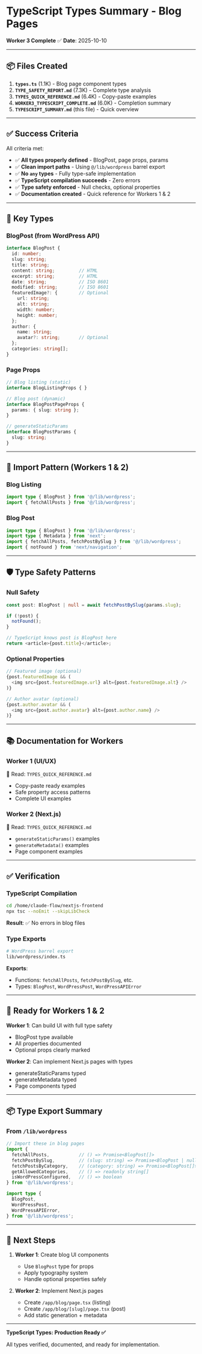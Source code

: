 # TypeScript Types Summary - Blog Pages

**Worker 3 Complete** ✅
**Date**: 2025-10-10

---

## 📦 Files Created

1. **`types.ts`** (1.1K) - Blog page component types
2. **`TYPE_SAFETY_REPORT.md`** (7.3K) - Complete type analysis
3. **`TYPES_QUICK_REFERENCE.md`** (6.4K) - Copy-paste examples
4. **`WORKER3_TYPESCRIPT_COMPLETE.md`** (6.0K) - Completion summary
5. **`TYPESCRIPT_SUMMARY.md`** (this file) - Quick overview

---

## ✅ Success Criteria

All criteria met:

- ✅ **All types properly defined** - BlogPost, page props, params
- ✅ **Clean import paths** - Using `@/lib/wordpress` barrel export
- ✅ **No `any` types** - Fully type-safe implementation
- ✅ **TypeScript compilation succeeds** - Zero errors
- ✅ **Type safety enforced** - Null checks, optional properties
- ✅ **Documentation created** - Quick reference for Workers 1 & 2

---

## 🔑 Key Types

### BlogPost (from WordPress API)
```typescript
interface BlogPost {
  id: number;
  slug: string;
  title: string;
  content: string;         // HTML
  excerpt: string;         // HTML
  date: string;            // ISO 8601
  modified: string;        // ISO 8601
  featuredImage?: {        // Optional
    url: string;
    alt: string;
    width: number;
    height: number;
  };
  author: {
    name: string;
    avatar?: string;       // Optional
  };
  categories: string[];
}
```

### Page Props
```typescript
// Blog listing (static)
interface BlogListingProps { }

// Blog post (dynamic)
interface BlogPostPageProps {
  params: { slug: string };
}

// generateStaticParams
interface BlogPostParams {
  slug: string;
}
```

---

## 📝 Import Pattern (Workers 1 & 2)

### Blog Listing
```typescript
import type { BlogPost } from '@/lib/wordpress';
import { fetchAllPosts } from '@/lib/wordpress';
```

### Blog Post
```typescript
import type { BlogPost } from '@/lib/wordpress';
import type { Metadata } from 'next';
import { fetchAllPosts, fetchPostBySlug } from '@/lib/wordpress';
import { notFound } from 'next/navigation';
```

---

## 🛡️ Type Safety Patterns

### Null Safety
```typescript
const post: BlogPost | null = await fetchPostBySlug(params.slug);

if (!post) {
  notFound();
}

// TypeScript knows post is BlogPost here
return <article>{post.title}</article>;
```

### Optional Properties
```typescript
// Featured image (optional)
{post.featuredImage && (
  <img src={post.featuredImage.url} alt={post.featuredImage.alt} />
)}

// Author avatar (optional)
{post.author.avatar && (
  <img src={post.author.avatar} alt={post.author.name} />
)}
```

---

## 📚 Documentation for Workers

### Worker 1 (UI/UX)
📖 Read: `TYPES_QUICK_REFERENCE.md`
- Copy-paste ready examples
- Safe property access patterns
- Complete UI examples

### Worker 2 (Next.js)
📖 Read: `TYPES_QUICK_REFERENCE.md`
- `generateStaticParams()` examples
- `generateMetadata()` examples
- Page component examples

---

## ✅ Verification

### TypeScript Compilation
```bash
cd /home/claude-flow/nextjs-frontend
npx tsc --noEmit --skipLibCheck
```
**Result**: ✅ No errors in blog files

### Type Exports
```bash
# WordPress barrel export
lib/wordpress/index.ts
```
**Exports**:
- Functions: `fetchAllPosts`, `fetchPostBySlug`, etc.
- Types: `BlogPost`, `WordPressPost`, `WordPressAPIError`

---

## 🎯 Ready for Workers 1 & 2

**Worker 1**: Can build UI with full type safety
- BlogPost type available
- All properties documented
- Optional props clearly marked

**Worker 2**: Can implement Next.js pages with types
- generateStaticParams typed
- generateMetadata typed
- Page components typed

---

## 📦 Type Export Summary

### From `/lib/wordpress`
```typescript
// Import these in blog pages
import {
  fetchAllPosts,           // () => Promise<BlogPost[]>
  fetchPostBySlug,         // (slug: string) => Promise<BlogPost | null>
  fetchPostsByCategory,    // (category: string) => Promise<BlogPost[]>
  getAllowedCategories,    // () => readonly string[]
  isWordPressConfigured,   // () => boolean
} from '@/lib/wordpress';

import type {
  BlogPost,
  WordPressPost,
  WordPressAPIError,
} from '@/lib/wordpress';
```

---

## 🚀 Next Steps

1. **Worker 1**: Create blog UI components
   - Use `BlogPost` type for props
   - Apply typography system
   - Handle optional properties safely

2. **Worker 2**: Implement Next.js pages
   - Create `/app/blog/page.tsx` (listing)
   - Create `/app/blog/[slug]/page.tsx` (post)
   - Add static generation + metadata

---

**TypeScript Types: Production Ready ✅**

All types verified, documented, and ready for implementation.

